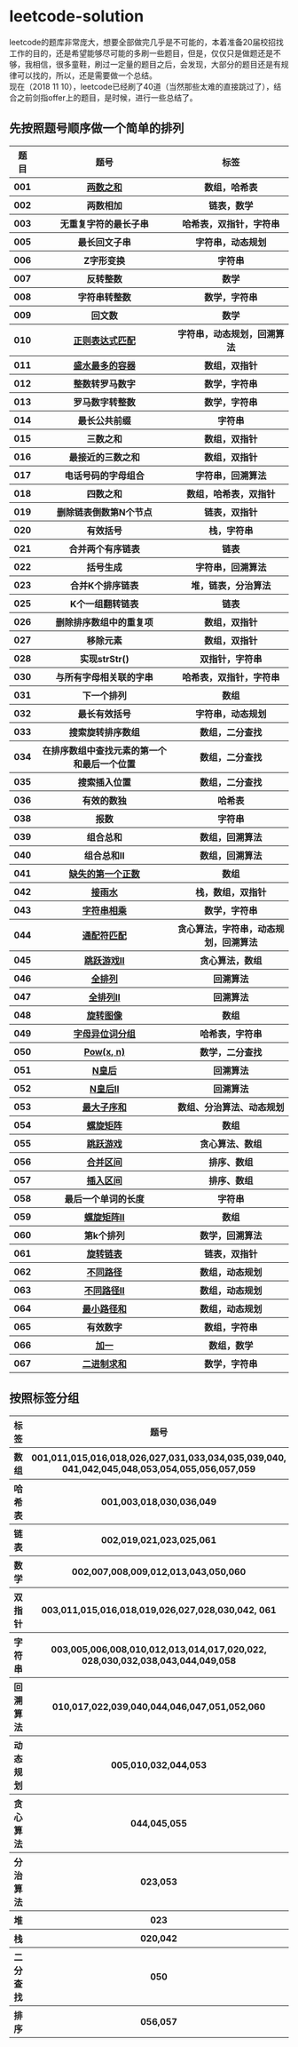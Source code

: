 # leetcode-solution

leetcode的题库非常庞大，想要全部做完几乎是不可能的，本着准备20届校招找工作的目的，还是希望能够尽可能的多刷一些题目，但是，仅仅只是做题还是不够，我相信，很多童鞋，刷过一定量的题目之后，会发现，大部分的题目还是有规律可以找的，所以，还是需要做一个总结。
​	
现在（2018 11 10），leetcode已经刷了40道（当然那些太难的直接跳过了），结合之前剑指offer上的题目，是时候，进行一些总结了。

## 先按照题号顺序做一个简单的排列

<table>
    <tr>
        <th>题目</th>
        <th> 题号</th>
        <th>标签</th>
    </tr>
    <tr>
        <th>001</th>
		<th><a href="note\title\_001\001.md">两数之和</a></th>
        <th>数组，哈希表</th>
    </tr>
    <tr>
        <th>002</th>
        <th>两数相加</th>
        <th>链表，数学</th>
    </tr>
    <tr>
        <th>003</th>
        <th>无重复字符的最长子串</th>
        <th>哈希表，双指针，字符串</th>
    </tr>
    <tr>
        <th>005</th>
        <th>最长回文子串</th>
        <th>字符串，动态规划</th>
    </tr>
    <tr>
        <th>006</th>
        <th>Z字形变换</th>
        <th>字符串</th>
    </tr>
    <tr>
        <th>007</th>
        <th>反转整数</th>
        <th>数学</th>
    </tr>
    <tr>
        <th>008</th>
        <th>字符串转整数</th>
        <th>数学，字符串</th>
    </tr>
    <tr>
        <th>009</th>
        <th>回文数</th>
        <th>数学</th>
    </tr>
    <tr>
        <th>010</th>
        <th><a href="note\title\_010\010.md">正则表达式匹配</a></th>
        <th>字符串，动态规划，回溯算法</th>
    </tr>
    <tr>
        <th>011</th>
        <th><a href="note\title\_011\011.md">盛水最多的容器</a></th>
        <th>数组，双指针</th>
    </tr>
    <tr>
        <th>012</th>
        <th>整数转罗马数字</th>
        <th>数学，字符串</th>
    </tr>
    <tr>
        <th>013</th>
        <th>罗马数字转整数</th>
        <th>数学，字符串</th>
    </tr>
    <tr>
        <th>014</th>
        <th>最长公共前缀</th>
        <th>字符串</th>
    </tr>
    <tr>
        <th>015</th>
        <th>三数之和</th>
        <th>数组，双指针</th>
    </tr>
    <tr>
        <th>016</th>
        <th>最接近的三数之和</th>
        <th>数组，双指针</th>
    </tr>
    <tr>
        <th>017</th>
        <th>电话号码的字母组合</th>
        <th>字符串，回溯算法</th>
    </tr>
    <tr>
        <th>018</th>
        <th>四数之和</th>
        <th>数组，哈希表，双指针</th>
    </tr>
    <tr>
        <th>019</th>
        <th>删除链表倒数第N个节点</th>
        <th>链表，双指针</th>
    </tr>
    <tr>
        <th>020</th>
        <th>有效括号</th>
        <th>栈，字符串</th>
    </tr>
    <tr>
        <th>021</th>
        <th>合并两个有序链表</th>
        <th>链表</th>
    </tr>
    <tr>
        <th>022</th>
        <th>括号生成</th>
        <th>字符串，回溯算法</th>
    </tr>
    <tr>
        <th>023</th>
        <th>合并K个排序链表</th>
        <th>堆，链表，分治算法</th>
    </tr>
    <tr>
        <th>025</th>
        <th>K个一组翻转链表</th>
        <th>链表</th>
    </tr>    
    <tr>
        <th>026</th>
        <th>删除排序数组中的重复项</th>
        <th>数组，双指针</th>
    </tr>    
    <tr>
        <th>027</th>
        <th>移除元素</th>
        <th>数组，双指针</th>
    </tr>    
    <tr>
        <th>028</th>
        <th>实现strStr()</th>
        <th>双指针，字符串</th>
    </tr>    
    <tr>
        <th>030</th>
        <th>与所有字母相关联的字串</th>
        <th>哈希表，双指针，字符串</th>
    </tr>    
    <tr>
        <th>031</th>
        <th>下一个排列</th>
        <th>数组</th>
    </tr>   
    <tr>
        <th>032</th>
        <th>最长有效括号</th>
        <th>字符串，动态规划</th>
    </tr>    
    <tr>
        <th>033</th>
        <th>搜索旋转排序数组</th>
        <th>数组，二分查找</th>
    </tr>    
    <tr>
        <th>034</th>
        <th>在排序数组中查找元素的第一个和最后一个位置</th>
        <th>数组，二分查找</th>
    </tr>    
    <tr>
        <th>035</th>
        <th>搜索插入位置</th>
        <th>数组，二分查找</th>
    </tr>    
    <tr>
        <th>036</th>
        <th>有效的数独</th>
        <th>哈希表</th>
    </tr>    
    <tr>
        <th>038</th>
        <th>报数</th>
        <th>字符串</th>
    </tr>    
    <tr>
        <th>039</th>
        <th>组合总和</th>
        <th>数组，回溯算法</th>
    </tr>    
    <tr>
        <th>040</th>
        <th>组合总和II</th>
        <th>数组，回溯算法</th>
    </tr>    
    <tr>
        <th>041</th>
        <th><a href="note\title\_041\041.md">缺失的第一个正数</a></th>
        <th>数组</th>
    </tr>
    <tr>
        <th>042</th>
        <th><a href="note\_042\042.md">接雨水</th>
        <th>栈，数组，双指针</th>
    </tr>
    <tr>
        <th>043</th>
        <th><a href="note\title\_043\043.md">字符串相乘</a></th>
        <th>数学，字符串</th>
    </tr>
    <tr>
        <th>044</th>
        <th><a href="note\title\_044\044.md">通配符匹配</a></th>
        <th>贪心算法，字符串，动态规划，回溯算法</th>
    </tr>
    <tr>
    	<th>045</th>
        <th><a href="note\title\_045\045.md">跳跃游戏II</a></th>
        <th>贪心算法，数组</th>
    </tr>
    <tr>
    	<th>046</th>
        <th><a href="note\title\_046\046.md">全排列</a></th>
        <th>回溯算法</th>
    </tr>
    <tr>
    	<th>047</th>
        <th><a href="note\title\_047\047.md">全排列II</a></th>
        <th>回溯算法</th>
    </tr>
    <tr>
    	<th>048</th>
        <th><a href="note\title\_048\048.md">旋转图像</a></th>
        <th>数组</th>
    </tr>
    <tr>
    	<th>049</th>
        <th><a href="note\title\_049\049.md">字母异位词分组</a></th>
        <th>哈希表，字符串</th>
    </tr>
    <tr>
       	<th>050</th>
        <th><a href="note\title\_050\050.md">Pow(x, n)</a></th>
        <th>数学，二分查找</th>
    </tr>
    <tr>
       	<th>051</th>
        <th><a href="note\title\_051\051.md">N皇后</a></th>
        <th>回溯算法</th>
    </tr>
    <tr>
       	<th>052</th>
        <th><a href="note\title\_052\052.md">N皇后II</a></th>
        <th>回溯算法</th>
    </tr>
     <tr>
       	<th>053</th>
        <th><a href="note\title\_053\053.md">最大子序和</a></th>
        <th>数组、分治算法、动态规划</th>
    </tr>
     <tr>
       	<th>054</th>
        <th><a href="note\title\_054\054.md">螺旋矩阵</a></th>
        <th>数组</th>
    </tr>
    <tr>
        <th>055</th>
        <th><a href="note\title\_055\055.md">跳跃游戏</a></th>
        <th>贪心算法、数组</th>
    </tr>
    <tr>
        <th>056</th>
        <th><a href="note\title\_056\056.md">合并区间</a></th>
        <th>排序、数组</th>
    </tr>
    <tr>
        <th>057</th>
        <th><a href="note\title\_057\057.md">插入区间</a></th>
        <th>排序、数组</th>
    </tr>
    <tr>
        <th>058</th>
        <th>最后一个单词的长度</th>
        <th>字符串</th>
    </tr>
    <tr>
        <th>059</th>
        <th><a href="note\title\_059\059.md">螺旋矩阵II</a></th>
        <th>数组</th>
    </tr>
    <tr>
        <th>060</th>
        <th>第k个排列</th>
        <th>数学，回溯算法</th>
    </tr>
    <tr>
        <th>061</th>
        <th><a href="note\title\_061\061.md">旋转链表</a></th>
        <th>链表，双指针</th>
    </tr>
    <tr>
        <th>062</th>
        <th><a href="note\summary\dp\path.md">不同路径</a></th>
        <th>数组，动态规划</th>
    </tr>
    <tr>
        <th>063</th>
        <th><a href="note\summary\dp\path.md">不同路径II</a></th>
        <th>数组，动态规划</th>
    </tr>
    <tr>
        <th>064</th>
        <th><a href="note\summary\dp\path.md">最小路径和</a></th>
        <th>数组，动态规划</th>
    </tr>
    <tr>
        <th>065</th>
        <th>有效数字</th>
        <th>数组，字符串</th>
    </tr>
     <tr>
        <th>066</th>
        <th><a href="note\title\_066\066.md">加一</a></th>
        <th>数组，数学</th>
    </tr>
    <tr>
         <th>067</th>
         <th><a href="note\title\_067\067.md">二进制求和</a></th>
         <th>数学，字符串</th>
    </tr>
</table>






## 按照标签分组

<table>
    <tr>
        <th>标签</th>
        <th>题号</th>
        <th>总结</th>
    </tr>    
    <tr>
        <th>数组</th>
        <th>001,011,015,016,018,026,027,031,033,034,035,039,040,
            041,042,045,048,053,054,055,056,057,059</th>
        <th></th>
    </tr>
    <tr>
        <th>哈希表</th>
        <th>001,003,018,030,036,049</th>
        <th></th>
    </tr>
    <tr>
        <th>链表</th>
        <th>002,019,021,023,025,061</th>
        <th></th>
    </tr>
    <tr>
        <th>数学</th>
        <th>002,007,008,009,012,013,043,050,060</th>
        <th></th>
    </tr>
    <tr>
        <th>双指针</th>
        <th>003,011,015,016,018,019,026,027,028,030,042,
        	061</th>
        <th></th>
    </tr>
    <tr>
        <th>字符串</th>
        <th>003,005,006,008,010,012,013,014,017,020,022,
            028,030,032,038,043,044,049,058</th>
        <th></th>
    </tr>
    <tr>
        <th>回溯算法</th>
        <th>010,017,022,039,040,044,046,047,051,052,060</th>
        <th></th>
    </tr>
    <tr>
        <th>动态规划</th>
        <th>005,010,032,044,053</th>
        <th></th>
    </tr>
	<tr>
        <th>贪心算法</th>
        <th>044,045,055</th>
        <th></th>
    </tr>
    <tr>
        <th>分治算法</th>
        <th>023,053</th>
        <th></th>
    </tr>
    <tr>
        <th>堆</th>
        <th>023</th>
        <th></th>
    </tr>
    <tr>
        <th>栈</th>
        <th>020,042</th>
        <th></th>
    </tr>
    <tr>
        <th>二分查找</th>
        <th>050</th>
        <th></th>
    </tr>
    <tr>
        <th>排序</th>
        <th>056,057</th>
        <th></th>
    </tr>
</table>





